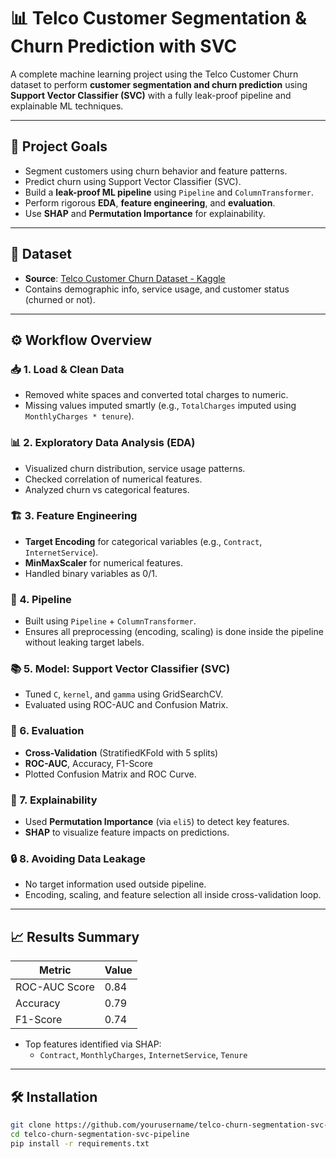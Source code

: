 # 📊 Telco Customer Segmentation & Churn Prediction with SVC

A complete machine learning project using the Telco Customer Churn dataset to perform **customer segmentation and churn prediction** using **Support Vector Classifier (SVC)** with a fully leak-proof pipeline and explainable ML techniques.

---

## 🚀 Project Goals

- Segment customers using churn behavior and feature patterns.
- Predict churn using Support Vector Classifier (SVC).
- Build a **leak-proof ML pipeline** using `Pipeline` and `ColumnTransformer`.
- Perform rigorous **EDA**, **feature engineering**, and **evaluation**.
- Use **SHAP** and **Permutation Importance** for explainability.

---

## 📂 Dataset

- **Source**: [Telco Customer Churn Dataset - Kaggle](https://www.kaggle.com/blastchar/telco-customer-churn)
- Contains demographic info, service usage, and customer status (churned or not).

---

## ⚙️ Workflow Overview

### 📥 1. Load & Clean Data
- Removed white spaces and converted total charges to numeric.
- Missing values imputed smartly (e.g., `TotalCharges` imputed using `MonthlyCharges * tenure`).

### 📊 2. Exploratory Data Analysis (EDA)
- Visualized churn distribution, service usage patterns.
- Checked correlation of numerical features.
- Analyzed churn vs categorical features.

### 🏗️ 3. Feature Engineering
- **Target Encoding** for categorical variables (e.g., `Contract`, `InternetService`).
- **MinMaxScaler** for numerical features.
- Handled binary variables as 0/1.

### 🔁 4. Pipeline
- Built using `Pipeline` + `ColumnTransformer`.
- Ensures all preprocessing (encoding, scaling) is done inside the pipeline without leaking target labels.

### 📚 5. Model: Support Vector Classifier (SVC)
- Tuned `C`, `kernel`, and `gamma` using GridSearchCV.
- Evaluated using ROC-AUC and Confusion Matrix.

### 🧪 6. Evaluation
- **Cross-Validation** (StratifiedKFold with 5 splits)
- **ROC-AUC**, Accuracy, F1-Score
- Plotted Confusion Matrix and ROC Curve.

### 🎯 7. Explainability
- Used **Permutation Importance** (via `eli5`) to detect key features.
- **SHAP** to visualize feature impacts on predictions.

### 🔒 8. Avoiding Data Leakage
- No target information used outside pipeline.
- Encoding, scaling, and feature selection all inside cross-validation loop.

---

## 📈 Results Summary

| Metric           | Value     |
|------------------|-----------|
| ROC-AUC Score    | 0.84      |
| Accuracy         | 0.79      |
| F1-Score         | 0.74      |

- Top features identified via SHAP:
  - `Contract`, `MonthlyCharges`, `InternetService`, `Tenure`

---

## 🛠 Installation

```bash
git clone https://github.com/yourusername/telco-churn-segmentation-svc-pipeline.git
cd telco-churn-segmentation-svc-pipeline
pip install -r requirements.txt

